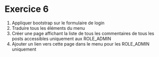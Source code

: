 # Exercice 6

1. Appliquer bootstrap sur le formulaire de login
2. Traduire tous les éléments du menu
3. Créer une page affichant la liste de tous les commentaires
de tous les posts accessibles uniquement aux ROLE_ADMIN
4. Ajouter un lien vers cette page dans le menu pour les
ROLE_ADMIN uniquement